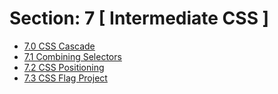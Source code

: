 # Section: 7 [ Intermediate CSS ]

* [7.0 CSS Cascade](./7.0%20CSS%20Cascade/)
* [7.1 Combining Selectors](./7.1%20Combining%20Selectors/)
* [7.2 CSS Positioning](./7.2%20CSS%20Positioning/)
* [7.3 CSS Flag Project](./7.3%20CSS%20Flag%20Project/)